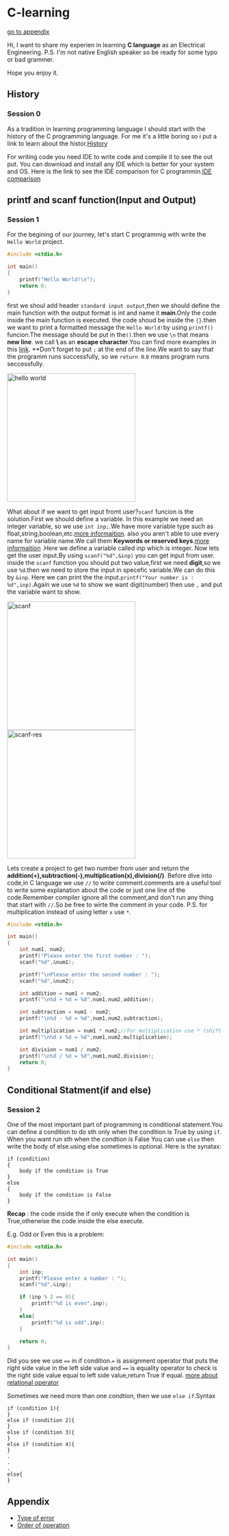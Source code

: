 # C-learning
[go to appendix](##Appendix)

Hi, I want to share my experien in learning **C language** as an Electrical Engineering.
P.S. I'm not native English speaker so be ready for some
typo or bad grammer.

Hope you enjoy it.
## History
### Session 0
As a tradition in learning programming language I should start with the history of the C programming language.
For me it's a little boring so i put a link to learn about the histor.[History](https://en.wikipedia.org/wiki/C_(programming_language))

For writing code you need IDE to write code and compile it to see the out put. You can download and install any IDE which is better for your system and OS.
Here is the link to see the IDE comparison for C programmin.[IDE comparison](https://en.wikipedia.org/wiki/Comparison_of_integrated_development_environments#C/C++)

## printf and scanf function(Input and Output)
### Session 1
For the begining of our journey, let's start C programmig with write the `Hello World` project.
```C
#include <stdio.h>

int main()
{
    printf("Hello World!\n");
    return 0;
}
```
first we shoul add header `standard input output`,then we should define the main function with the output format is int and name it **main**.Only the code inside the main function is executed.
the code shoud be inside the `{}`.then we want to print a formatted message the `Hello World!`by using ```printf()``` funcion.The message should be put in the`()`.then we use `\n` that means **new line**.
we call **\\** as an **escape character**.You can find more examples in this [link](https://en.wikipedia.org/wiki/Escape_character).
**Don't forget to put `;` at the end of the line.We want to say that the programm runs successfully, so we `return 0`.`0` means program runs seccessfully.

<img src="https://uupload.ir/files/gv2k_hello_world.png" alt="hello world" width="300"/>

What about if we want to get input fromt user?`scanf` funcion is the solution.First we should define a variable.
In this example we need an integer variable, so we use ```int inp;```.We have more variable type such as float,string,boolean,etc.[more informaition](https://en.wikipedia.org/wiki/C_data_types).
also you aren't able to use every name for variable name.We call them **Keywords or reserved keys**.[more informaition](https://en.wikipedia.org/wiki/C_(programming_language))
.Here we define a variable called inp which is integer.
Now lets get the user input.By using ```scanf("%d",&inp)``` you can get input from user.
inside the `scanf` function you should put two value,first we need **digit**,so we use `%d`.then we need to store the input in specefic variable.We can do this by `&inp`.
Here we can print the the input.```printf("Your number is : %d",inp)```.Again we use `%d` to show we want digit(number) then use `,` and put the variable want to show.

<img src="https://uupload.ir/files/voy1_code.png" alt="scanf" width="300"/>
<img src="https://uupload.ir/files/54dm_res.png" alt="scanf-res" width="300"/>

Lets create a project to get two number from user and return the **addition(+),subtraction(-),multiplication(x),division(/)**.
Before dive into code,in C language we use `//` to write comment.comments are a useful tool to write some explanation about the code or just one line of the code.Remember compiler ignore all the comment,and don't run any thing that start with `//`.So be free to wirte the comment in your code.
P.S. for multiplication instead of using letter `x` use `*`.
```C
#include <stdio.h>

int main()
{
    int num1, num2;
    printf("Please enter the first number : ");
    scanf("%d",&num1);

    printf("\nPlease enter the second number : ");
    scanf("%d",&num2);

    int addition = num1 + num2;
    printf("\n%d + %d = %d",num1,num2,addition);

    int subtraction = num1 - num2;
    printf("\n%d - %d = %d",num1,num2,subtraction);

    int multiplication = num1 * num2;//for multiplication use * (shift + 8)
    printf("\n%d x %d = %d",num1,num2,multiplication);

    int division = num1 / num2;
    printf("\n%d / %d = %d",num1,num2,division);
    return 0;
}
```
## Conditional Statment(if and else)
### Session 2
One of the most important part of programming is conditional statement.You can define a condition to do sth only when the condition is True by using `if`.
When you want run sth when the condtion is False You can use `else` then write the body of else.using else sometimes is optional.
Here is the synatax:
```
if (condition)
{
    body if the condition is True
}
else
{
    body if the condition is False
}
```
**Recap** : the code inside the if only execute when the condition is True,otherwise the code inside the else execute.

E.g. Odd or Even this is a problem:
```C
#include <stdio.h>

int main()
{
    int inp;
    printf("Please enter a number : ");
    scanf("%d",&inp);

    if (inp % 2 == 0){ 
        printf("%d is even",inp);
    }
    else{
        printf("%d is odd",inp);
    }

    return 0;
}
```
Did you see we use `==` in if condition.`=` is assignment operator that puts the right side value in the left side value and `==` is equality operator to check is the right side value equal to left side value,return True if equal.
[more about relational operator](https://en.wikipedia.org/wiki/Operators_in_C_and_C%2B%2B)

Sometimes we need more than one condtion, then we use `else if`.Syntax
```
if (condition 1){
}
else if (condition 2){
}
else if (condition 3){
}
else if (condition 4){
}
.
.
.
else{
}
```

## Appendix
- [Type of error](https://www.javatpoint.com/programming-errors-in-c)
- [Order of operation](https://en.wikipedia.org/wiki/Order_of_operations)